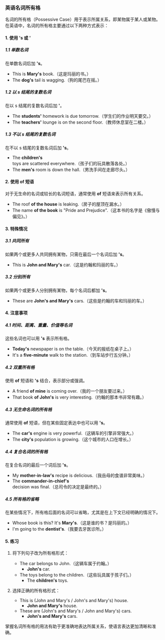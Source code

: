 ### 英语名词所有格

名词的所有格（Possessive Case）用于表示所属关系，即某物属于某人或某物。在英语中，名词的所有格主要通过以下两种方式表示：

#### 1. 使用 **'s** 或 **'**

##### 1.1 单数名词
在单数名词后加 **'s**。
- This is **Mary's** book.（这是玛丽的书。）
- The **dog's** tail is wagging.（狗的尾巴在摇。）

##### 1.2 以 s 结尾的复数名词
在以 s 结尾的复数名词后加 **'**。
- The **students'** homework is due tomorrow.（学生们的作业明天要交。）
- The **teachers'** lounge is on the second floor.（教师休息室在二楼。）

##### 1.3 不以 s 结尾的复数名词
在不以 s 结尾的复数名词后加 **'s**。
- The **children's** toys are scattered everywhere.（孩子们的玩具散落各处。）
- The **men's** room is down the hall.（男洗手间在走廊尽头。）

#### 2. 使用 **of** 短语

对于无生命的名词或较长的名词短语，通常使用 **of** 短语来表示所有关系。
- The roof **of the house** is leaking.（房子的屋顶在漏水。）
- The name **of the book** is "Pride and Prejudice".（这本书的名字是《傲慢与偏见》。）

#### 3. 特殊情况

##### 3.1 共同所有
如果两个或更多人共同拥有某物，只需在最后一个名词后加 **'s**。
- This is **John and Mary's** car.（这是约翰和玛丽的车。）

##### 3.2 分别所有
如果两个或更多人分别拥有某物，每个名词后都加 **'s**。
- These are **John's and Mary's** cars.（这些是约翰的车和玛丽的车。）

#### 4. 注意事项

##### 4.1 时间、距离、重量、价值等名词
这些名词也可以用 **'s** 表示所有格。
- **Today's** newspaper is on the table.（今天的报纸在桌子上。）
- It's a **five-minute** walk to the station.（到车站步行五分钟。）

##### 4.2 双重所有格
使用 **of** 短语和 **'s** 结合，表示部分或强调。
- A friend **of mine** is coming over.（我的一个朋友要过来。）
- That book **of John's** is very interesting.（约翰的那本书非常有趣。）

##### 4.3 无生命名词的所有格
通常使用 **of** 短语，但在某些固定表达中也可以用 **'s**。
- The **car's** engine is very powerful.（这辆车的引擎非常强大。）
- The **city's** population is growing.（这个城市的人口在增长。）

##### 4.4 复合名词的所有格
在复合名词的最后一个词后加 **'s**。
- My **mother-in-law's** recipe is delicious.（我岳母的食谱非常美味。）
- The **commander-in-chief's** decision was final.（总司令的决定是最终的。）

##### 4.5 所有格的省略
在某些情况下，所有格后面的名词可以省略，尤其是在上下文已经明确的情况下。
- Whose book is this? It's **Mary's**.（这是谁的书？是玛丽的。）
- I'm going to the **dentist's**.（我要去牙医诊所。）

#### 5. 练习

1. 将下列句子改为所有格形式：
   - The car belongs to John.（这辆车属于约翰。）
     - **John's** car.
   - The toys belong to the children.（这些玩具属于孩子们。）
     - The **children's** toys.

2. 选择正确的所有格形式：
   - This is (John and Mary's / John's and Mary's) house.
     - **John and Mary's** house.
   - These are (John's and Mary's / John and Mary's) cars.
     - **John's and Mary's** cars.

掌握名词所有格的用法有助于更准确地表达所属关系，使语言表达更加清晰和准确。